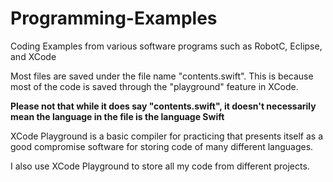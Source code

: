 # Programming-Examples
Coding Examples from various software programs such as RobotC, Eclipse, and XCode

Most files are saved under the file name "contents.swift". This is because most of the code is saved through the 
"playground" feature in XCode. 

**Please not that while it does say "contents.swift", it doesn't necessarily mean the language in the file is the language Swift**

XCode Playground is a basic compiler for practicing that presents itself as a good compromise software for storing code of 
many different languages. 

I also use XCode Playground to store all my code from different projects.
